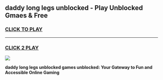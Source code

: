 
## daddy long legs unblocked - Play Unblocked Gmaes & Free
<h3>
<a href="https://news.freeplayer.one?title=daddy_long_legs_unblocked&ref=16F">CLICK TO PLAY</a></h3>
<hr>

<h3>
<a href="https://news.freeplayer.one?title=daddy_long_legs_unblocked&ref=16F">CLICK 2 PLAY</a>
  
</h3>

<a href="https://news.freeplayer.one?title=daddy_long_legs_unblocked&ref=16F/"><img src="https://clearcache.store/games.png"></a>


**daddy long legs unblocked games unblocked: Your Gateway to Fun and Accessible Online Gaming**
